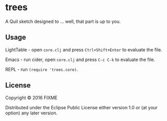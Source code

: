 # trees

A Quil sketch designed to ... well, that part is up to you.

## Usage

LightTable - open `core.clj` and press `Ctrl+Shift+Enter` to evaluate the file.

Emacs - run cider, open `core.clj` and press `C-c C-k` to evaluate the file.

REPL - run `(require 'trees.core)`.

## License

Copyright © 2016 FIXME

Distributed under the Eclipse Public License either version 1.0 or (at
your option) any later version.
